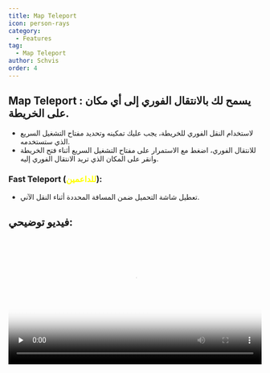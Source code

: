```yaml
---
title: Map Teleport
icon: person-rays
category:
  - Features
tag:
  - Map Teleport
author: Schvis
order: 4
---
```


## Map Teleport : يسمح لك بالانتقال الفوري إلى أي مكان على الخريطة.
- لاستخدام النقل الفوري للخريطة، يجب عليك تمكينه وتحديد مفتاح التشغيل السريع الذي ستستخدمه.
- للانتقال الفوري، اضغط مع الاستمرار على مفتاح التشغيل السريع أثناء فتح الخريطة وانقر على المكان الذي تريد الانتقال الفوري إليه.
### Fast Teleport (<span style='color:yellow;'>للداعمين</span>):
- تعطيل شاشة التحميل ضمن المسافة المحددة أثناء النقل الآني.

## فيديو توضيحي:

<video controls preload="none" width="100%" poster="https://nextcloud.atruicardona.xyz/s/x8LsMBL3iX2fbRe/preview"><source src="https://nextcloud.atruicardona.xyz/s/x8LsMBL3iX2fbRe/download" type="video/mp4"></video>

